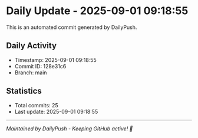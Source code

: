 # Daily Update - 2025-09-01 09:18:55

This is an automated commit generated by DailyPush.

## Daily Activity
- Timestamp: 2025-09-01 09:18:55
- Commit ID: 128e31c6
- Branch: main

## Statistics
- Total commits: 25
- Last update: 2025-09-01 09:18:55

---
*Maintained by DailyPush - Keeping GitHub active! 🚀*
